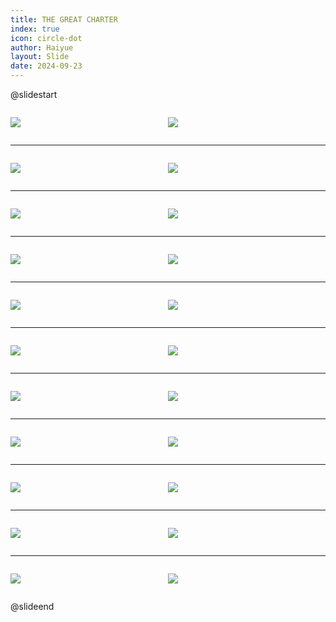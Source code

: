 ```yaml
---
title: THE GREAT CHARTER
index: true
icon: circle-dot
author: Haiyue
layout: Slide
date: 2024-09-23
---
```

 
@slidestart

<div style="display:flex">
<div style="flex:1">

![](/reading/english/Level-Z/THE%20GREAT%20CHARTER/001.webp)
</div>
<div style="flex:1">

![](/reading/english/Level-Z/THE%20GREAT%20CHARTER/002.webp)
</div>
</div>

---

<div style="display:flex">
<div style="flex:1">

![](/reading/english/Level-Z/THE%20GREAT%20CHARTER/003.webp)
</div>
<div style="flex:1">

![](/reading/english/Level-Z/THE%20GREAT%20CHARTER/004.webp)
</div>
</div>

---

<div style="display:flex">
<div style="flex:1">

![](/reading/english/Level-Z/THE%20GREAT%20CHARTER/005.webp)
</div>
<div style="flex:1">

![](/reading/english/Level-Z/THE%20GREAT%20CHARTER/006.webp)
</div>
</div>

---

<div style="display:flex">
<div style="flex:1">

![](/reading/english/Level-Z/THE%20GREAT%20CHARTER/007.webp)
</div>
<div style="flex:1">

![](/reading/english/Level-Z/THE%20GREAT%20CHARTER/008.webp)
</div>
</div>

---

<div style="display:flex">
<div style="flex:1">

![](/reading/english/Level-Z/THE%20GREAT%20CHARTER/009.webp)
</div>
<div style="flex:1">

![](/reading/english/Level-Z/THE%20GREAT%20CHARTER/010.webp)
</div>
</div>

---

<div style="display:flex">
<div style="flex:1">

![](/reading/english/Level-Z/THE%20GREAT%20CHARTER/011.webp)
</div>
<div style="flex:1">

![](/reading/english/Level-Z/THE%20GREAT%20CHARTER/012.webp)
</div>
</div>

---

<div style="display:flex">
<div style="flex:1">

![](/reading/english/Level-Z/THE%20GREAT%20CHARTER/013.webp)
</div>
<div style="flex:1">

![](/reading/english/Level-Z/THE%20GREAT%20CHARTER/014.webp)
</div>
</div>

---

<div style="display:flex">
<div style="flex:1">

![](/reading/english/Level-Z/THE%20GREAT%20CHARTER/015.webp)
</div>
<div style="flex:1">

![](/reading/english/Level-Z/THE%20GREAT%20CHARTER/016.webp)
</div>
</div>

---

<div style="display:flex">
<div style="flex:1">

![](/reading/english/Level-Z/THE%20GREAT%20CHARTER/017.webp)
</div>
<div style="flex:1">

![](/reading/english/Level-Z/THE%20GREAT%20CHARTER/018.webp)
</div>
</div>

---

<div style="display:flex">
<div style="flex:1">

![](/reading/english/Level-Z/THE%20GREAT%20CHARTER/019.webp)
</div>
<div style="flex:1">

![](/reading/english/Level-Z/THE%20GREAT%20CHARTER/020.webp)
</div>
</div>

---

<div style="display:flex">
<div style="flex:1">

![](/reading/english/Level-Z/THE%20GREAT%20CHARTER/021.webp)
</div>
<div style="flex:1">

![](/reading/english/Level-Z/THE%20GREAT%20CHARTER/022.webp)
</div>
</div>

@slideend